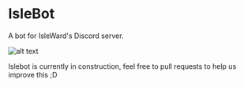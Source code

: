 # IsleBot
A bot for IsleWard's Discord server.

![alt text](https://github.com/FanMclaine/IsleBot/blob/patch-1/random/Screenshot_69420.png?raw=true)

Islebot is currently in construction, feel free to pull requests to help us improve this ;D
